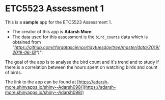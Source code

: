 
# ETC5523 Assessment 1

This is a **sample** app for the ETC5523 Assessment 1. 

* The creator of this app is **Adarsh More**.
* The data used for this assessment is the `bird_counts` data which is obtained from 
  *"https://github.com/rfordatascience/tidytuesday/tree/master/data/2019/2019-06-18")"*. 

The goal of the app is to analyse the bird count and it's trend and to study if there is a
correlation between the hours spent on watching birds and count of birds.

The link to the app can be found at [https://adarsh-more.shinyapps.io/shiny--Adarsh098/](https://adarsh-more.shinyapps.io/shiny--Adarsh098/)
